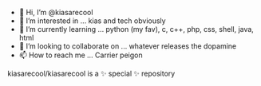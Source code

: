- 👋 Hi, I’m @kiasarecool
- 👀 I’m interested in ... kias and tech obviously
- 🌱 I’m currently learning ... python (my fav), c, c++, php, css, shell, java, html
- 💞️ I’m looking to collaborate on ... whatever releases the dopamine 
- 📫 How to reach me ... Carrier peigon 

kiasarecool/kiasarecool is a ✨ special ✨ repository
